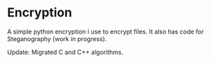 # Encryption
A simple python encryption I use to encrypt files. It also has code for Steganography (work in progress).

Update: Migrated C and C++ algorithms.
